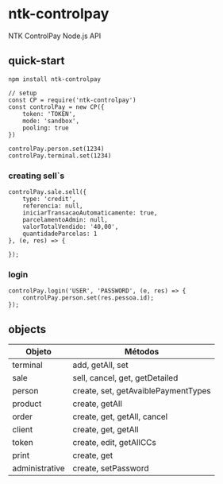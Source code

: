 # ntk-controlpay

NTK ControlPay Node.js API

## quick-start
```
npm install ntk-controlpay
```

```
// setup
const CP = require('ntk-controlpay')
const controlPay = new CP({
    token: 'TOKEN',
    mode: 'sandbox',
    pooling: true
})

controlPay.person.set(1234)
controlPay.terminal.set(1234)
```

### creating sell`s
```
controlPay.sale.sell({
    type: 'credit',
    referencia: null,
    iniciarTransacaoAutomaticamente: true,
    parcelamentoAdmin: null,
    valorTotalVendido: '40,00',
    quantidadeParcelas: 1
}, (e, res) => {
  
});
```

### login
```
controlPay.login('USER', 'PASSWORD', (e, res) => {
    controlPay.person.set(res.pessoa.id);
});
```

## objects
| Objeto | Métodos |
| ------ | -------------- |
| terminal | add, getAll, set |
| sale | sell, cancel, get, getDetailed |
| person | create, set, getAvaiblePaymentTypes |
| product | create, getAll |
| order | create, get, getAll, cancel |
| client | create, get, getAll |
| token | create, edit, getAllCCs |
| print | create, get |
| administrative | create, setPassword |
